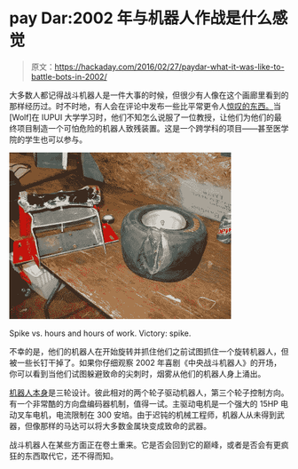 # pay Dar:2002 年与机器人作战是什么感觉

> 原文：<https://hackaday.com/2016/02/27/paydar-what-it-was-like-to-battle-bots-in-2002/>

大多数人都记得战斗机器人是一件大事的时候，但很少有人像在这个画廊里看到的那样经历过。时不时地，有人会在评论中发布一些比平常更令人[惊叹的东西。](http://hackaday.com/2016/02/24/plastic-battlebots-might-bite-your-hand-off/#comment-2933444)当[Wolf]在 IUPUI 大学学习时，他们不知怎么说服了一位教授，让他们为他们的最终项目制造一个可怕危险的机器人致残装置。这是一个跨学科的项目——甚至医学院的学生也可以参与。

[![Spike vs hours and hours of work.](img/55e99711f2a94141cc7f3f7404ca7a1d.png)](https://hackaday.com/wp-content/uploads/2016/02/dsc01655.jpg)

Spike vs. hours and hours of work. Victory: spike.

不幸的是，他们的机器人在开始旋转并抓住他们之前试图抓住一个旋转机器人，但被一些长钉干掉了。如果你仔细观察 2002 年喜剧《中央战斗机器人》的开场，你可以看到当他们试图躲避致命的尖刺时，烟雾从他们的机器人身上涌出。

[机器人本身](http://www.wolftronix.com/bot/index.html)是三轮设计。彼此相对的两个轮子驱动机器人，第三个轮子控制方向。有一个非常酷的方向盘编码器机制，值得一试。主驱动电机是一个强大的 15HP 电动叉车电机，电流限制在 300 安培。由于迟钝的机械工程师，机器人从未得到武器，但像那样的马达可以将大多数金属块变成致命的武器。

战斗机器人在某些方面正在卷土重来。它是否会回到它的巅峰，或者是否会有更疯狂的东西取代它，还不得而知。